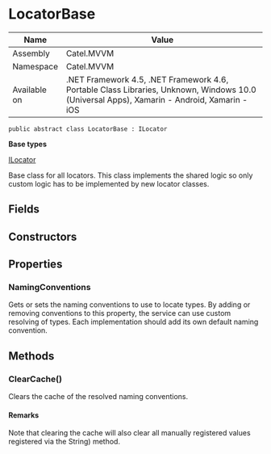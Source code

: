 

# LocatorBase

Name|Value
---|---
Assembly|Catel.MVVM
Namespace|Catel.MVVM
Available on|.NET Framework 4.5, .NET Framework 4.6, Portable Class Libraries, Unknown, Windows 10.0 (Universal Apps), Xamarin - Android, Xamarin - iOS

```
public abstract class LocatorBase : ILocator
```

**Base types**

[ILocator](/Catel.MVVM\Catel\MVVM\ILocator.md)


Base class for all locators. This class implements the shared logic so only custom logic has to be implemented by new locator classes.



## Fields

## Constructors

## Properties

### NamingConventions

Gets or sets the naming conventions to use to locate types. By adding or removing conventions to this property, the service can use custom resolving of types. Each implementation should add its own default naming convention.



## Methods

### ClearCache()

Clears the cache of the resolved naming conventions.

#### Remarks

Note that clearing the cache will also clear all manually registered values registered via the String) method.




